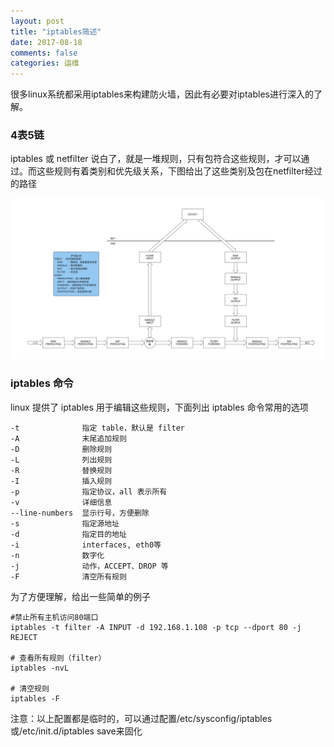 ```yaml
---
layout: post
title: "iptables简述"
date: 2017-08-18
comments: false
categories: 运维
---
```


很多linux系统都采用iptables来构建防火墙，因此有必要对iptables进行深入的了解。


### 4表5链

iptables 或 netfilter 说白了，就是一堆规则，只有包符合这些规则，才可以通过。而这些规则有着类别和优先级关系，下图给出了这些类别及包在netfilter经过的路径

![iptables](/images/iptables.jpg)

### iptables 命令

linux 提供了 iptables 用于编辑这些规则，下面列出 iptables 命令常用的选项

```
-t 				指定 table，默认是 filter
-A				末尾追加规则
-D				删除规则
-L 				列出规则
-R				替换规则
-I 				插入规则
-p 				指定协议，all 表示所有
-v 				详细信息
--line-numbers 	显示行号，方便删除
-s				指定源地址
-d 				指定目的地址
-i 				interfaces, eth0等
-n 				数字化
-j 				动作，ACCEPT、DROP 等
-F 				清空所有规则
```

为了方便理解，给出一些简单的例子

```
#禁止所有主机访问80端口
iptables -t filter -A INPUT -d 192.168.1.108 -p tcp --dport 80 -j REJECT

# 查看所有规则（filter）
iptables -nvL

# 清空规则
iptables -F

```
注意：以上配置都是临时的，可以通过配置/etc/sysconfig/iptables或/etc/init.d/iptables save来固化



